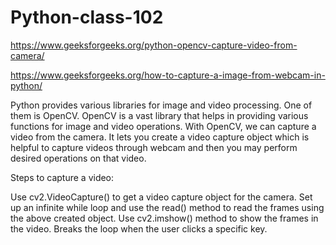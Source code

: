 # Python-class-102


https://www.geeksforgeeks.org/python-opencv-capture-video-from-camera/


https://www.geeksforgeeks.org/how-to-capture-a-image-from-webcam-in-python/


Python provides various libraries for image and video processing. One of them is OpenCV. OpenCV is a vast library that helps in providing various functions for image and video operations. With OpenCV, we can capture a video from the camera. It lets you create a video capture object which is helpful to capture videos through webcam and then you may perform desired operations on that video.

Steps to capture a video:

Use cv2.VideoCapture() to get a video capture object for the camera.
Set up an infinite while loop and use the read() method to read the frames using the above created object.
Use cv2.imshow() method to show the frames in the video.
Breaks the loop when the user clicks a specific key.
